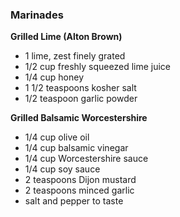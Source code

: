 ### Marinades

**Grilled Lime (Alton Brown)**
* 1 lime, zest finely grated
* 1/2 cup freshly squeezed lime juice
* 1/4 cup honey
* 1 1/2 teaspoons kosher salt
* 1/2 teaspoon garlic powder

**Grilled Balsamic Worcestershire**
* 1/4 cup olive oil
* 1/4 cup balsamic vinegar
* 1/4 cup Worcestershire sauce
* 1/4 cup soy sauce
* 2 teaspoons Dijon mustard
* 2 teaspoons minced garlic
* salt and pepper to taste
